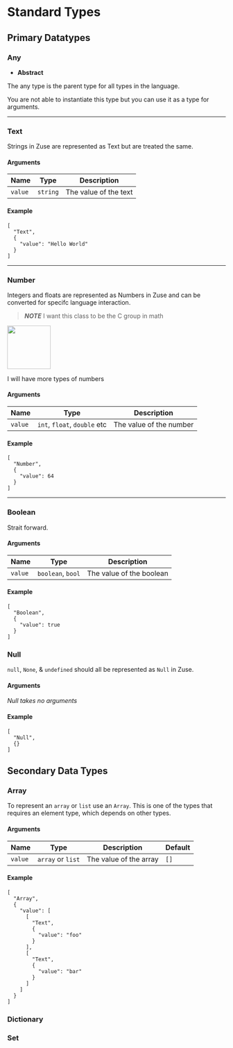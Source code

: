 # Standard Types

## Primary Datatypes

### Any

- **Abstract**

The any type is the parent type for all types in the language.

You are not able to instantiate this type but you can use it as a type for arguments.

----

### Text

Strings in Zuse are represented as Text but are treated the same.

#### Arguments

| Name    | Type     | Description           |
|---------|----------|-----------------------|
| `value` | `string` | The value of the text |

#### Example

```json5
[
  "Text",
  {
    "value": "Hello World"
  }
]
```

----

### Number

Integers and floats are represented as Numbers in Zuse and can be converted for specifc language interaction.

> **_NOTE_**  I want this class to be the C group in math

<img height="100px" src="https://upload.wikimedia.org/wikipedia/commons/thumb/a/a0/NumberSetinC.svg/1200px-NumberSetinC.svg.png">

I will have more types of numbers

#### Arguments

| Name    | Type                         | Description             |
|---------|------------------------------|-------------------------|
| `value` | `int`, `float`, `double` etc | The value of the number |

#### Example

```json5
[
  "Number",
  {
    "value": 64
  }
]
```

----

### Boolean

Strait forward.

#### Arguments

| Name    | Type              | Description              |
|---------|-------------------|--------------------------|
| `value` | `boolean`, `bool` | The value of the boolean |

#### Example

```json5
[
  "Boolean",
  {
    "value": true
  }
]
```

### Null

`null`, `None`, & `undefined` should all be represented as `Null` in Zuse.

#### Arguments

*Null takes no arguments*

#### Example

```json5
[
  "Null",
  {}
]
```

## Secondary Data Types

### Array

To represent an `array` or `list` use an `Array`.
This is one of the types that requires an element type, which depends on other types.

#### Arguments

| Name    | Type              | Description              | Default      |
|---------|-------------------|--------------------------|--------------|
| `value` | `array` or `list` | The value of the array   | `[]`         |

#### Example

```json5
[
  "Array",
  {
    "value": [
      [
        "Text",
        {
          "value": "foo"
        }
      ],
      [
        "Text",
        {
          "value": "bar"
        }
      ]
    ]
  }
]
```

### Dictionary

### Set
